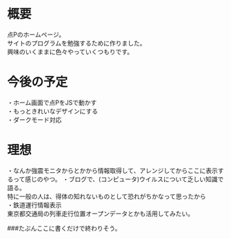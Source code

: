# 概要
点Pのホームページ。  
サイトのプログラムを勉強するために作りました。  
興味のいくままに色々やっていくつもりです。
# 今後の予定
・ホーム画面で点PをJSで動かす  
・もっときれいなデザインにする  
・ダークモード対応
# 理想
・なんか強震モニタからとかから情報取得して、アレンジしてからここに表示するって感じのやつ。 
・ブログで、(コンピュータ)ウイルスについて乏しい知識で語る。  
特に一般の人は、得体の知れないものとして恐れがちかなって思ったから  
・鉄道運行情報表示  
東京都交通局の列車走行位置オープンデータとかも活用してみたい。  
  
###たぶんここに書くだけで終わりそう。
